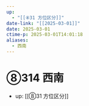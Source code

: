 ```yaml
---
up:
  - "[[⑧31 方位区分]]"
date-link: "[[2025-03-01]]"
date: 2025-03-01
ctime-p: 2025-03-01T14:01:18
aliases:
  - 西南
---
```


# ⑧314 西南

- up: [[⑧31 方位区分]]
